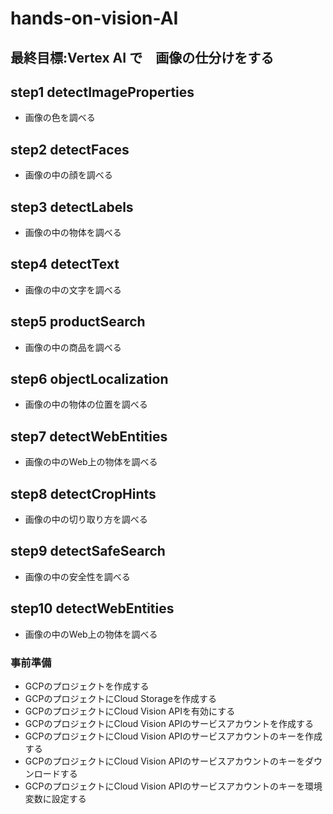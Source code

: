 # hands-on-vision-AI

## 最終目標:Vertex AI で　画像の仕分けをする

## step1 detectImageProperties
- 画像の色を調べる

## step2 detectFaces
- 画像の中の顔を調べる

## step3 detectLabels
- 画像の中の物体を調べる

## step4 detectText
- 画像の中の文字を調べる

## step5 productSearch
- 画像の中の商品を調べる

## step6 objectLocalization
- 画像の中の物体の位置を調べる

## step7 detectWebEntities
- 画像の中のWeb上の物体を調べる

## step8 detectCropHints
- 画像の中の切り取り方を調べる

## step9 detectSafeSearch
- 画像の中の安全性を調べる

## step10 detectWebEntities
- 画像の中のWeb上の物体を調べる


### 事前準備
- GCPのプロジェクトを作成する
- GCPのプロジェクトにCloud Storageを作成する
- GCPのプロジェクトにCloud Vision APIを有効にする
- GCPのプロジェクトにCloud Vision APIのサービスアカウントを作成する
- GCPのプロジェクトにCloud Vision APIのサービスアカウントのキーを作成する
- GCPのプロジェクトにCloud Vision APIのサービスアカウントのキーをダウンロードする
- GCPのプロジェクトにCloud Vision APIのサービスアカウントのキーを環境変数に設定する

